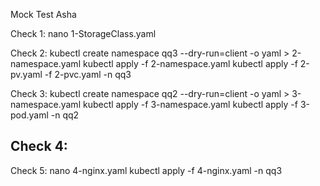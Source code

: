 Mock Test Asha

Check 1:
nano 1-StorageClass.yaml

Check 2:
kubectl create namespace qq3 --dry-run=client -o yaml > 2-namespace.yaml
kubectl apply -f 2-namespace.yaml
kubectl apply -f 2-pv.yaml -f 2-pvc.yaml -n qq3

Check 3:
kubectl create namespace qq2 --dry-run=client -o yaml > 3-namespace.yaml
kubectl apply -f 3-namespace.yaml
kubectl apply -f 3-pod.yaml -n qq2

Check 4:
--


Check 5:
nano 4-nginx.yaml
kubectl apply -f 4-nginx.yaml -n qq3


